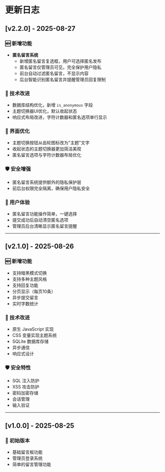 # 更新日志

## [v2.2.0] - 2025-08-27

### 🆕 新增功能
- **匿名留言系统**
  - 新增匿名留言复选框，用户可选择匿名发布
  - 匿名留言仅管理员可见，完全保护用户隐私
  - 前台自动过滤匿名留言，不显示内容
  - 后台智能识别匿名留言并提醒管理员回复限制

### 🔧 技术改进
- 数据库结构优化，新增 `is_anonymous` 字段
- 主题切换器UI优化，默认收起状态
- 响应式布局改进，字符计数器和匿名选项单行显示

### 🎨 界面优化
- 主题切换按钮从齿轮图标改为"主题"文字
- 收起状态的主题切换器更加简洁美观
- 匿名留言选项与字符计数器布局优化

### 🛡️ 安全增强
- 匿名留言系统提供额外的隐私保护层
- 前后台权限完全隔离，确保用户隐私安全

### 📱 用户体验
- 匿名留言功能操作简单，一键选择
- 提交成功后自动清空匿名选项
- 管理员后台清晰显示匿名留言提醒

---

## [v2.1.0] - 2025-08-26

### 🆕 新增功能
- 支持暗黑模式切换
- 支持多种主题风格
- 支持回复功能
- 分页显示（每页10条）
- 异步提交留言
- 实时字数统计

### 🔧 技术改进
- 原生 JavaScript 实现
- CSS 变量实现主题系统
- SQLite 数据库存储
- 异步通信
- 响应式设计

### 🛡️ 安全特性
- SQL 注入防护
- XSS 攻击防护
- 密码加密存储
- 会话管理
- 输入验证

---

## [v1.0.0] - 2025-08-25

### 🎉 初始版本
- 基础留言板功能
- 管理员登录系统
- 简单的留言管理功能
